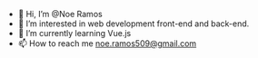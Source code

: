 - 👋 Hi, I’m @Noe Ramos 
- 👀 I’m interested in web development front-end and back-end.
- 🌱 I’m currently learning Vue.js 
- 📫 How to reach me noe.ramos509@gmail.com

<!---
NoeRamos2/NoeRamos2 is a ✨ special ✨ repository because its `README.md` (this file) appears on your GitHub profile.
You can click the Preview link to take a look at your changes.
--->

